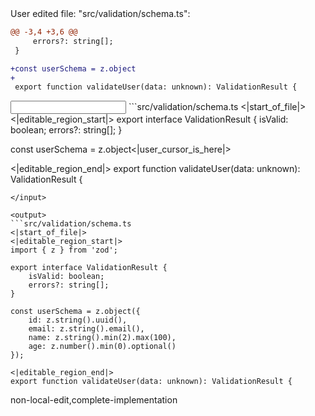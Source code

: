 <events>
User edited file: "src/validation/schema.ts":

```diff
@@ -3,4 +3,6 @@
     errors?: string[];
 }

+const userSchema = z.object
+
 export function validateUser(data: unknown): ValidationResult {
```
</events>

<input>
```src/validation/schema.ts
<|start_of_file|>
<|editable_region_start|>
export interface ValidationResult {
    isValid: boolean;
    errors?: string[];
}

const userSchema = z.object<|user_cursor_is_here|>

<|editable_region_end|>
export function validateUser(data: unknown): ValidationResult {
```
</input>

<output>
```src/validation/schema.ts
<|start_of_file|>
<|editable_region_start|>
import { z } from 'zod';

export interface ValidationResult {
    isValid: boolean;
    errors?: string[];
}

const userSchema = z.object({
    id: z.string().uuid(),
    email: z.string().email(),
    name: z.string().min(2).max(100),
    age: z.number().min(0).optional()
});

<|editable_region_end|>
export function validateUser(data: unknown): ValidationResult {
```
</output>

<labels>
non-local-edit,complete-implementation
</labels>
